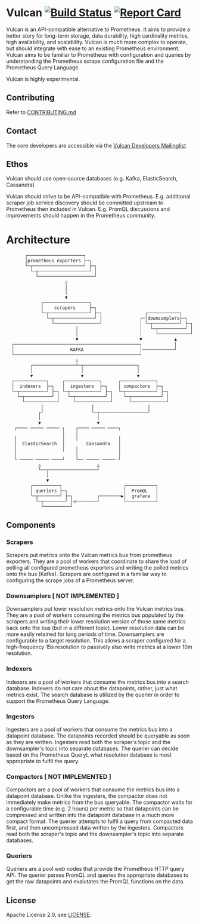 # Vulcan [![Build Status](https://travis-ci.org/digitalocean/vulcan.svg?branch=master)](https://travis-ci.org/digitalocean/vulcan) [![Report Card](https://goreportcard.com/badge/github.com/digitalocean/vulcan)](https://goreportcard.com/report/github.com/digitalocean/vulcan)

Vulcan is an API-compatible alternative to Prometheus. It aims to provide a better story for long-term storage, data durability, high cardinality metrics, high availability, and scalability. Vulcan is much more complex to operate, but should integrate with ease to an existing Prometheus environment. Vulcan aims to be familiar to Prometheus with configuration and queries by understanding the Prometheus scrape configuration file and the Prometheus Query Language.

Vulcan is highly experimental.

## Contributing

Refer to [CONTRIBUTING.md](CONTRIBUTING.md)

## Contact

The core developers are accessible via the [Vulcan Developers Mailinglist](https://groups.google.com/forum/#!forum/vulcan-developers)

## Ethos

Vulcan should use open-source databases (e.g. Kafka, ElasticSearch, Cassandra)

Vulcan should strive to be API-compatible with Prometheus. E.g. additional scraper job service discovery should be committed upstream to Prometheus then included in Vulcan. E.g. PromQL discussions and improvements should happen in the Prometheus community.

# Architecture

```
       ┌─────────────────────┐
       │prometheus exporters ├─┐
       └─┬───────────────────┘ ├─┐
         └─┬───────────────────┘ │
           └─────────────────────┘
                      △
                      │
                      │
                      ▼
             ┌─────────────────┐
             │    scrapers     ├─┐
             └─┬───────────────┘ ├─┐                ┌────────────┐
               └─┬───────────────┘ │              ┌─│downsamplers├─┐
                 └─────────────────┘              │ └─┬──────────┘ ├─┐
                          │                       │   └─┬──────────┘ │
                          │                       │     └────────────┘
                          ▼                       ▼            ▲
  ┌───────────────────────────────────────────────┐            │
  │                     KAFKA                     │────────────┘
  └───────────────────────────────────────────────┘
                          △
         ┌────────────────┴─┬────────────────────┐
         │                  │                    │
         ▼                  ▼                    ▼
  ┌────────────┐     ┌─────────────┐      ┌─────────────┐
  │  indexers  ├─┐   │  ingesters  ├─┐    │ compactors  ├─┐
  └─┬──────────┘ ├─┐ └─┬───────────┘ ├─┐  └─┬───────────┘ ├─┐
    └─┬──────────┘ │   └─┬───────────┘ │    └─┬───────────┘ │
      └────────────┘     └─────────────┘      └─────────────┘
             │                  │                    │
            ┌┘                  └─┬──────────────────┘
            │                     │
            ▼                     ▼
   ┌──── ───── ───── ┐    ┌──── ───── ────┐
                     │    │
   │                 │    │               │
   │  ElasticSearch  │        Cassandra   │
   │                 │    │               │
   │                      │               │
   └ ───── ───── ────┘    └── ───── ───── ┘
            △                     △
            └──┬──────────────────┘
               │
               ▼
         ┌──────────┐                       ┌───────────┐
         │ queriers ├─┐                     │  PromQL   │
         └─┬────────┘ ├─┐         ┌────────▶│  grafana  │
           └─┬────────┘ │◁────────┘         └───────────┘
             └──────────┘
```

## Components

### Scrapers

Scrapers put metrics onto the Vulcan metrics bus from prometheus exporters. They are a pool of workers that coordinate to share the load of polling all configured prometheus exporters and writing the polled metrics onto the bus (Kafka). Scrapers are configured in a familiar way to configuring the scrape jobs of a Prometheus server.

### Downsamplers [ NOT IMPLEMENTED ]

Downsamplers put lower resolution metrics onto the Vulcan metrics bus. They are a pool of workers consuming the metrics bus populated by the scrapers and writing their lower resolution version of those same metrics back onto the bus (but in a different topic). Lower resolution data can be more easily retained for long periods of time. Downsamplers are configurable to a target resolution. This allows a scraper configured for a high-frequency 15s resolution to passively also write metrics at a lower 10m resolution.

### Indexers

Indexers are a pool of workers that consume the metrics bus into a search database. Indexers do not care about the datapoints, rather, just what metrics exist. The search database is utilized by the querier in order to support the Prometheus Query Language.

### Ingesters

Ingesters are a pool of workers that consume the metrics bus into a datapoint database. The datapoints recorded should be queryable as soon as they are written. Ingesters read both the scraper's topic and the downsampler's topic into separate databases. The querier can decide based on the Prometheus QueryL what resolution database is most appropriate to fulfil the query.

### Compactors [ NOT IMPLEMENTED ]

Compactors are a pool of workers that consume the metrics bus into a datapoint database. Unlike the ingesters, the compactor does not immediately make metrics from the bus queryable. The compactor waits for a configurable time (e.g. 2 hours) per metric so that datapoints can be compressed and written into the datapoint database in a much more compact format. The querier attempts to fulfil a query from compacted data first, and then uncompressed data written by the ingesters. Compactors read both the scraper's topic and the downsampler's topic into separate databases.

### Queriers

Queriers are a pool web nodes that provide the Prometheus HTTP query API. The querier parses PromQL and queries the appropriate databases to get the raw datapoints and evalutates the PromQL functions on the data.

## License

Apache License 2.0, see [LICENSE](LICENSE).
